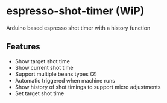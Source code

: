 # espresso-shot-timer (WiP)
Arduino based espresso shot timer with a history function

## Features
- Show target shot time
- Show current shot time
- Support multiple beans types (2)
- Automatic triggered when machine runs
- Show history of shot timings to support micro adjustments
- Set target shot time
